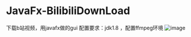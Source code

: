 # JavaFx-BilibiliDownLoad
下载b站视频，用javafx做的gui
配置要求：jdk1.8 ，配置ffmpeg环境
![image](https://user-images.githubusercontent.com/76581880/183051151-70b3899d-6870-43d0-9c54-c2eb11379aaa.png)
